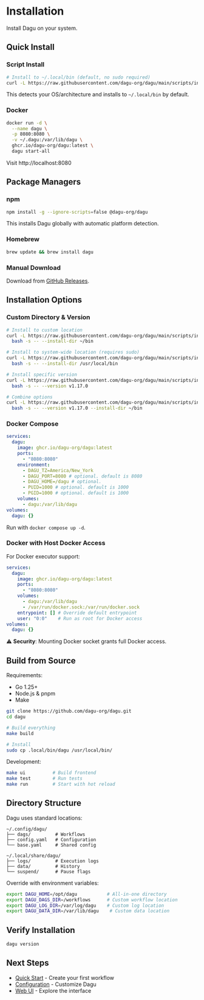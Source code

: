 # Installation

Install Dagu on your system.

## Quick Install

### Script Install

```bash
# Install to ~/.local/bin (default, no sudo required)
curl -L https://raw.githubusercontent.com/dagu-org/dagu/main/scripts/installer.sh | bash
```

This detects your OS/architecture and installs to `~/.local/bin` by default.

### Docker

```bash
docker run -d \
  --name dagu \
  -p 8080:8080 \
  -v ~/.dagu:/var/lib/dagu \
  ghcr.io/dagu-org/dagu:latest \
  dagu start-all
```

Visit http://localhost:8080

## Package Managers

### npm

```bash
npm install -g --ignore-scripts=false @dagu-org/dagu
```

This installs Dagu globally with automatic platform detection.

### Homebrew

```bash
brew update && brew install dagu
```

### Manual Download

Download from [GitHub Releases](https://github.com/dagu-org/dagu/releases).

## Installation Options

### Custom Directory & Version

```bash
# Install to custom location
curl -L https://raw.githubusercontent.com/dagu-org/dagu/main/scripts/installer.sh | \
  bash -s -- --install-dir ~/bin

# Install to system-wide location (requires sudo)
curl -L https://raw.githubusercontent.com/dagu-org/dagu/main/scripts/installer.sh | \
  bash -s -- --install-dir /usr/local/bin

# Install specific version
curl -L https://raw.githubusercontent.com/dagu-org/dagu/main/scripts/installer.sh | \
  bash -s -- --version v1.17.0

# Combine options
curl -L https://raw.githubusercontent.com/dagu-org/dagu/main/scripts/installer.sh | \
  bash -s -- --version v1.17.0 --install-dir ~/bin
```

### Docker Compose

```yaml
services:
  dagu:
    image: ghcr.io/dagu-org/dagu:latest
    ports:
      - "8080:8080"
    environment:
      - DAGU_TZ=America/New_York
      - DAGU_PORT=8080 # optional. default is 8080
      - DAGU_HOME=/dagu # optional.
      - PUID=1000 # optional. default is 1000
      - PGID=1000 # optional. default is 1000
    volumes:
      - dagu:/var/lib/dagu
volumes:
  dagu: {}
```

Run with `docker compose up -d`.

### Docker with Host Docker Access

For Docker executor support:

```yaml
services:
  dagu:
    image: ghcr.io/dagu-org/dagu:latest
    ports:
      - "8080:8080"
    volumes:
      - dagu:/var/lib/dagu
      - /var/run/docker.sock:/var/run/docker.sock
    entrypoint: [] # Override default entrypoint
    user: "0:0"    # Run as root for Docker access
volumes:
  dagu: {}
```

⚠️ **Security**: Mounting Docker socket grants full Docker access.

## Build from Source

Requirements:
- Go 1.25+
- Node.js & pnpm
- Make

```bash
git clone https://github.com/dagu-org/dagu.git
cd dagu

# Build everything
make build

# Install
sudo cp .local/bin/dagu /usr/local/bin/
```

Development:
```bash
make ui          # Build frontend
make test        # Run tests
make run         # Start with hot reload
```

## Directory Structure

Dagu uses standard locations:

```
~/.config/dagu/
├── dags/         # Workflows
├── config.yaml   # Configuration
└── base.yaml     # Shared config

~/.local/share/dagu/
├── logs/         # Execution logs
├── data/         # History
└── suspend/      # Pause flags
```

Override with environment variables:
```bash
export DAGU_HOME=/opt/dagu           # All-in-one directory
export DAGU_DAGS_DIR=/workflows      # Custom workflow location
export DAGU_LOG_DIR=/var/log/dagu    # Custom log location
export DAGU_DATA_DIR=/var/lib/dagu    # Custom data location
```

## Verify Installation

```bash
dagu version
```

## Next Steps

- [Quick Start](/getting-started/quickstart) - Create your first workflow
- [Configuration](/configurations/) - Customize Dagu
- [Web UI](/overview/web-ui) - Explore the interface
